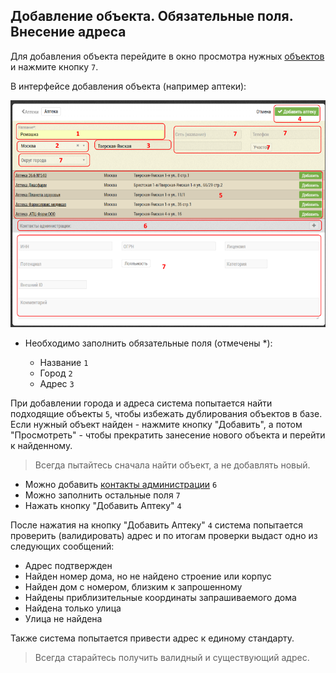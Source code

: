 ## Добавление объекта. Обязательные поля. Внесение адреса

Для добавления объекта перейдите в окно просмотра нужных [объектов](database-object.html) и нажмите кнопку `7`.

В интерфейсе добавления объекта (например аптеки): 

![](../images/database-object-add.png)

- Необходимо заполнить обязательные поля (отмечены *):

  - Название `1`
  - Город `2`
  - Адрес `3`
  
При добавлении города и адреса система попытается найти подходящие объекты `5`, чтобы избежать дублирования объектов в базе.
Если нужный объект найден - нажмите кнопку "Добавить", а потом "Просмотреть" - чтобы прекратить занесение нового объекта и перейти к найденному.

> Всегда пытайтесь сначала найти объект, а не добавлять новый.

- Можно добавить [контакты администрации](database-object-contact.html) `6`  
- Можно заполнить остальные поля `7`
- Нажать кнопку "Добавить Аптеку" `4`

После нажатия на кнопку "Добавить Аптеку" `4` система попытается проверить (валидировать) адрес и по итогам проверки выдаст одно из следующих сообщений:
 
- Адрес подтвержден
- Найден номер дома, но не найдено строение или корпус
- Найден дом с номером, близким к запрошенному
- Найдены приблизительные координаты запрашиваемого дома
- Найдена только улица
- Улица не найдена

Также система попытается привести адрес к единому стандарту.

> Всегда старайтесь получить валидный и существующий адрес.

